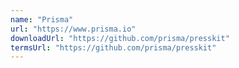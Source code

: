 ```yaml
---
name: "Prisma"
url: "https://www.prisma.io"
downloadUrl: "https://github.com/prisma/presskit"
termsUrl: "https://github.com/prisma/presskit"
---
```

